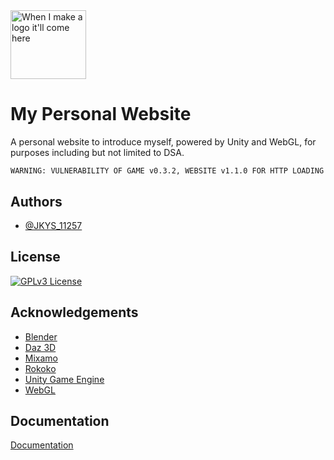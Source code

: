 <img src="assets/img/favicon.png" alt="When I make a logo it'll come here" width="120.5" height="110.25">

# My Personal Website

A personal website to introduce myself, powered by Unity and WebGL, for purposes including but not limited to DSA.

```
WARNING: VULNERABILITY OF GAME v0.3.2, WEBSITE v1.1.0 FOR HTTP LOADING
```

## Authors

- [@JKYS_11257](https://www.github.com/yaushing)


## License

[![GPLv3 License](https://img.shields.io/badge/License-GPL%20v3-yellow.svg)](https://opensource.org/licenses/)


## Acknowledgements

 - [Blender](https://www.blender.org)
 - [Daz 3D](https://www.daz3d.com)
 - [Mixamo](https://www.mixamo.com)
 - [Rokoko](https://www.rokoko.com)
 - [Unity Game Engine](https://unity.com)
 - [WebGL](https://get.webgl.org)


## Documentation

[Documentation](./version.md)

